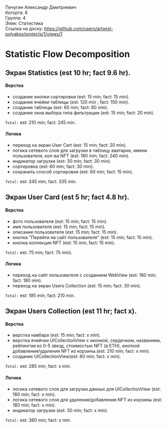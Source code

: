 Пичугин Александр Дмитриевич
<br /> Когорта: 6
<br /> Группа: 4
<br /> Эпик: Статистика 
<br /> Ссылка на доску: https://github.com/users/artwist-polyakov/projects/1/views/1

# Statistic Flow Decomposition


## Экран Statistics (est 10 hr; fact 9.6 hr).

#### Верстка
- создание кнопки сортировки (est: 15 min; fact: 15 min).
- создание ячейки таблицы (est: 120 min ; fact: 150 min). 
- создание таблицы (est: 60 min; fact: 60 min).
- создание окна выбора типа фильтрации (est: 15 min; fact: 20 min).

`Total:` est: 210 min; fact: 245 min.

#### Логика
- переход на экран User Cart (est: 15 min; fact: 20 min).
- логика сетевого слоя для загрузки в таблицу аватарки, имени пользователя, кол-ва NFT (est: 180 min; fact: 240 min).
- индикатор загрузки (est: 30 min; fact: 30 min).
- сортировка (est: 60 min; fact: 30 min).
- сохранить способ сортировки (est: 60 min; fact: 15 min).

`Total:` est: 345 min; fact: 335 min.

## Экран User Card (est 5 hr; fact 4.8 hr).

#### Верстка

 - фото пользователя (est: 15 min; fact: 15 min).
 - имя пользователя (est: 15 min; fact: 15 min).
 - описание пользователя (est: 15 min; fact: 15 min).
 - кнопка "Перейти на сайт пользователя" (est: 15 min; fact: 15 min).
 - кнопка коллекция NFT (est: 15 min; fact: 15 min).

`Total:` est: 75 min; fact: 75 min).

#### Логика
- переход на сайт пользователя c созданием WebView (est: 180 min; fact: 180 min).
- переход на экран Users Collection (est: 15 min; fact: 30 min).

`Total:` est: 195 min; fact: 210 min.


## Экран Users Collection (est 11 hr; fact x).

#### Верстка
- верстка навбара (est: 15 min; fact: x min).
- верстка ячейчки UICollectionView с иконкой, сердечком, названием, рейтингом из 0-5 звезд, стоимостью NFT (в ETH), кнопкой добавления/удаления NFT из корзины.(est: 210 min; fact: x min).
- создание  UICollectionView(est: 60 min; fact: x min).

`Total:` est: 285 min; fact: x min.

#### Логика

- логика сетевого слоя для загрузки данных для UICollectionView (est: 180 min; fact: x min).
- логика сетевого слоя для удаления/добавления NFT из корзины (est: 180 min; fact: x min).
- индикатор загрузки (est: 30 min; fact: x min).


`Total:` est: 360 min; fact: x min.
